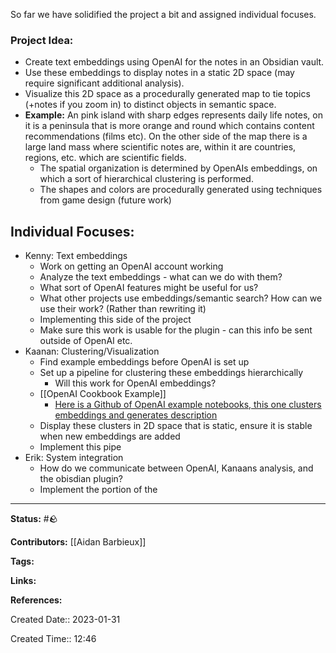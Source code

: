So far we have solidified the project a bit and assigned individual focuses.

### Project Idea:
- Create text embeddings using OpenAI for the notes in an Obsidian vault.
- Use these embeddings to display notes in a static 2D space (may require significant additional analysis). 
- Visualize this 2D space as a procedurally generated map to tie  topics (+notes if you zoom in) to distinct objects in semantic space.
- **Example:** An pink island with sharp edges represents daily life notes, on it is a peninsula that is more orange and round which contains content recommendations (films etc). On the other side of the map there is a large land mass where scientific notes are, within it are countries, regions, etc. which are scientific fields.
	- The spatial organization is determined by OpenAIs embeddings, on which a sort of hierarchical clustering is performed.
	- The shapes and colors are procedurally generated using techniques from game design (future work)

## Individual Focuses:
- Kenny: Text embeddings
	- Work on getting an OpenAI account working
	- Analyze the text embeddings - what can we do with them?
	- What sort of OpenAI features might be useful for us?
	- What other projects use embeddings/semantic search? How can we use their work? (Rather than rewriting it)
	- Implementing this side of the project 
	- Make sure this work is usable for the plugin - can this info be sent outside of OpenAI etc.
- Kaanan: Clustering/Visualization
	- Find example embeddings before OpenAI is set up
	- Set up a pipeline for clustering these embeddings hierarchically
		- Will this work for OpenAI embeddings?
	- [[OpenAI Cookbook Example]]
		- [Here is a Github of OpenAI example notebooks, this one clusters embeddings and generates description](https://github.com/openai/openai-cookbook/blob/main/examples/Clustering.ipynb)
	- Display these clusters in 2D space that is static, ensure it is stable when new embeddings are added
	- Implement this pipe
- Erik: System integration
	- How do we communicate between OpenAI, Kanaans analysis, and the obisdian plugin?
	- Implement the portion of the 



 
---
**Status:**
#🪨

**Contributors:**
[[Aidan Barbieux]]

**Tags:**

**Links:**

**References:**

Created Date:: 2023-01-31

Created Time:: 12:46
